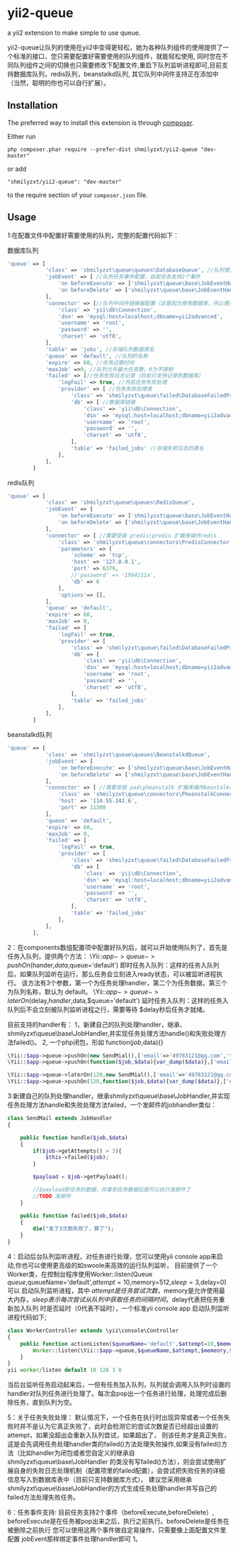 yii2-queue
==========
a yii2 extension to make simple to use queue.

yii2-queue让队列的使用在yii2中变得更轻松，她为各种队列组件的使用提供了一个标准的接口，您只需要配置好需要使用的队列组件，就能轻松使用,
同时您在不同队列组件之间的切换也只需要修改下配置文件,重启下队列监听进程即可,目前支持数据库队列，redis队列，beanstalkd队列,
其它队列中间件支持正在添加中（当然，聪明的你也可以自行扩展）。

Installation
------------

The preferred way to install this extension is through [composer](http://getcomposer.org/download/).

Either run

```
php composer.phar require --prefer-dist shmilyzxt/yii2-queue "dev-master"
```

or add

```
"shmilyzxt/yii2-queue": "dev-master"
```

to the require section of your `composer.json` file.


Usage
-----

1:在配置文件中配置好需要使用的队列，完整的配置代码如下：

数据库队列
```php
'queue' => [
            'class' => 'shmilyzxt\queue\queues\DatabaseQueue', //队列使用的类
            'jobEvent' => [ //队列任务事件配置，目前任务支持2个事件
                'on beforeExecute' => ['shmilyzxt\queue\base\JobEventHandler','beforeExecute'],
                'on beforeDelete' => ['shmilyzxt\queue\base\JobEventHandler','beforeDelete'],
            ],
            'connector' => [//队列中间件链接器配置（这是因为使用数据库，所以使用yii\db\Connection作为数据库链接实例）
                'class' => 'yii\db\Connection',
                'dsn' => 'mysql:host=localhost;dbname=yii2advanced',
                'username' => 'root',
                'password' => '',
                'charset' => 'utf8',
            ],
            'table' => 'jobs', //存储队列数据表名
            'queue' => 'default', //队列的名称
            'expire' => 60, //任务过期时间
            'maxJob' =>0, //队列允许最大任务数，0为不限制
            'failed' => [//任务失败日志记录（目前只支持记录到数据库）
                'logFail' => true, //开启任务失败处理
                'provider' => [ //任务失败处理类
                    'class' => 'shmilyzxt\queue\failed\DatabaseFailedProvider',
                    'db' => [ //数据库链接
                        'class' => 'yii\db\Connection',
                        'dsn' => 'mysql:host=localhost;dbname=yii2advanced',
                        'username' => 'root',
                        'password' => '',
                        'charset' => 'utf8',
                    ],
                    'table' => 'failed_jobs' //存储失败日志的表名
                ],
            ],
        ]
```

redis队列
```php
'queue' => [
            'class' => 'shmilyzxt\queue\queues\RedisQueue',
            'jobEvent' => [
                'on beforeExecute' => ['shmilyzxt\queue\base\JobEventHandler','beforeExecute'],
                'on beforeDelete' => ['shmilyzxt\queue\base\JobEventHandler','beforeDelete'],
            ],
            'connector' => [ //需要安装 predis\predis 扩展来操作redis
                'class' => 'shmilyzxt\queue\connectors\PredisConnector',
                'parameters' => [
                    'scheme' => 'tcp',
                    'host' => '127.0.0.1',
                    'port' => 6379,
                    //'password' => '1984111a',
                    'db' => 0
                ],
                'options'=> [],
            ],
            'queue' => 'default',
            'expire' => 60,
            'maxJob' => 0,
            'failed' => [
                'logFail' => true,
                'provider' => [
                    'class' => 'shmilyzxt\queue\failed\DatabaseFailedProvider',
                    'db' => [
                        'class' => 'yii\db\Connection',
                        'dsn' => 'mysql:host=localhost;dbname=yii2advanced',
                        'username' => 'root',
                        'password' => '',
                        'charset' => 'utf8',
                    ],
                    'table' => 'failed_jobs'
                ],
            ],
        ]
```

beanstalkd队列
```php
'queue' => [
            'class' => 'shmilyzxt\queue\queues\BeanstalkdQueue',
            'jobEvent' => [
                'on beforeExecute' => ['shmilyzxt\queue\base\JobEventHandler','beforeExecute'],
                'on beforeDelete' => ['shmilyzxt\queue\base\JobEventHandler','beforeDelete'],
            ],
            'connector' => [ //需要安装 pad\pheanstalk 扩展来操作beastalkd
                'class' => 'shmilyzxt\queue\connectors\PheanstalkConnector',
                'host' => '114.55.142.6',
                'port' => 11300
            ],
            'queue' => 'default',
            'expire' => 60,
            'maxJob' => 0,
            'failed' => [
                'logFail' => true,
                'provider' => [
                    'class' => 'shmilyzxt\queue\failed\DatabaseFailedProvider',
                    'db' => [
                        'class' => 'yii\db\Connection',
                        'dsn' => 'mysql:host=localhost;dbname=yii2advanced',
                        'username' => 'root',
                        'password' => '',
                        'charset' => 'utf8',
                    ],
                    'table' => 'failed_jobs'
                ],
            ],
        ],
```

2：在components数组配置项中配置好队列后，就可以开始使用队列了，首先是任务入队列，提供两个方法：
\Yii::$app->queue->pushOn($hander,$data,$queue='default')
即时任务入队列：这样的任务入队列后，如果队列监听在运行，那么任务会立刻进入ready状态，可以被监听进程执行。
该方法有3个参数，第一个为任务处理handler，第二个为任务数据，第三个为队列名称，默认为 default。
\Yii::$app->queue->laterOn($delay,$handler,$data,$queue='default')
延时任务入队列：这样的任务入队列后不会立刻被队列监听进程之行，需要等待 $delay秒后任务才就绪。

目前支持的handler有：
 1，新建自己的队列处理handler，继承、shmilyzxt\queue\base\JobHandler,并实现任务处理方法handle()和失败处理方法failed()。
 2, 一个php闭包，形如 function($job,$data){}

```php
\Yii::$app->queue->pushOn(new SendMial(),['email'=>'49783121@qq.com','title'=>'test','content'=>'email test'],'email');
\Yii::$app->queue->pushOn(function($job,$data){var_dump($data)},['email'=>'49783121@qq.com','title'=>'test','content'=>'email test'],'email');

\Yii::$app->queue->laterOn(120,new SendMial(),['email'=>'49783121@qq.com','title'=>'test','content'=>'email test'],'email');
\Yii::$app->queue->pushOn(120,function($job,$data){var_dump($data)},['email'=>'49783121@qq.com','title'=>'test','content'=>'email test'],'email');
```

3:新建自己的队列处理handler，继承shmilyzxt\queue\base\JobHandler,并实现任务处理方法handle和失败处理方法failed，一个发邮件的jobhandler类似：

```php
class SendMail extends JobHandler
{

    public function handle($job,$data)
    {
        if($job->getAttempts() > 3){
            $this->failed($job);
        }

        $payload = $job->getPayload();

        //$payload即任务的数据，你拿到任务数据后就可以执行发邮件了
        //TODO 发邮件
    }

    public function failed($job,$data)
    {
        die("发了3次都失败了，算了");
    }
}
```

4：启动后台队列监听进程，对任务进行处理，您可以使用yii console app来启动,你也可以使用更高级的如swoole来高效的运行队列监听，
目前提供了一个Worker类，在控制台程序使用Worker::listen(Queue $queue,$queueName='default',$attempt=10,$memory=512,$sleep=3,$delay=0)可以
启动队列监听进程，其中  $attempt是任务尝试次数，$memory是允许使用最大内存，$sleep表示每次尝试从队列中获取任务的间隔时间，$delay代表把任务重新加入队列
时是否延时（0代表不延时），一个标准yii console app 启动队列监听进程代码如下;

```php
class WorkerController extends \yii\console\Controller
{
    public function actionListen($queueName='default',$attempt=10,$memeory=128,$sleep=3 ,$delay=0){
        Worker::listen(\Yii::$app->queue,$queueName,$attempt,$memeory,$sleep,$delay);
    }
}
yii worker/listen default 10 128 3 0
```

当后台监听任务启动起来后，一但有任务加入队列，队列就会调用入队列时设置的handler对队列任务进行处理了。每次会pop出一个任务进行处理，处理完成后删除任务，直到队列为空。

5：关于任务失败处理：
默认情况下，一个任务在执行时出现异常或者一个任务失败时并不是认为它真正失败了，此时会检测它的尝试次数是否已经超出设置的attempt，如果没超出会重新入队列尝试，如果超出了，
则该任务才是真正失败，这是会先调用任务处理handler类的failed()方法处理失败操作,如果没有failed()方法（比如handler为闭包或者您自定义的继承自shmilyzxt\queue\base\JobHandler
的类没有写failed()方法），则会尝试使用扩展自身的失败日志处理机制（配置项里的failed配置），会尝试把失败任务的详细信息写入到数据库表中（目前只支持数据库方式）。
建议您采用继承shmilyzxt\queue\base\JobHandler的方式生成任务处理handler并写自己的failed方法处理失败任务。


6：任务事件支持:
目前任务支持2个事件（beforeExecute,beforeDelete）, beforeExecute是在任务被pop出来之后，执行之前执行。beforeDelete是任务在被删除之前执行
您可以使用这两个事件做自定易操作，只需要像上面配置文件里配置 jobEvent那样绑定事件处理handler即可 1。
